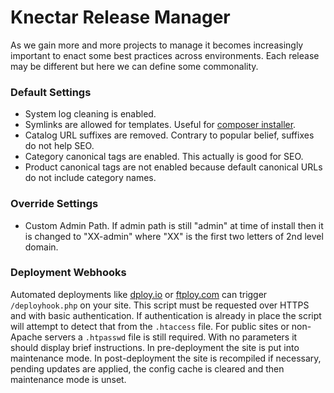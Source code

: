 # Knectar Release Manager

As we gain more and more projects to manage it becomes increasingly important to enact some best practices across environments.
Each release may be different but here we can define some commonality.

### Default Settings

- System log cleaning is enabled.
- Symlinks are allowed for templates.  Useful for [composer installer](https://github.com/Cotya/magento-composer-installer).
- Catalog URL suffixes are removed.  Contrary to popular belief, suffixes do not help SEO.
- Category canonical tags are enabled.  This actually is good for SEO.
- Product canonical tags are not enabled because default canonical URLs do not include category names.

### Override Settings

- Custom Admin Path.  If admin path is still "admin" at time of install then it is changed to "XX-admin" where "XX" is the first two letters of 2nd level domain.

### Deployment Webhooks

Automated deployments like [dploy.io](http://dploy.io/) or [ftploy.com](http://ftploy.com/) can trigger `/deployhook.php` on your site.
This script must be requested over HTTPS and with basic authentication.
If authentication is already in place the script will attempt to detect that from the `.htaccess` file.
For public sites or non-Apache servers a `.htpasswd` file is still required.
With no parameters it should display brief instructions.
In pre-deployment the site is put into maintenance mode.
In post-deployment the site is recompiled if necessary, pending updates are applied, the config cache is cleared and then maintenance mode is unset.
